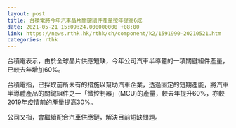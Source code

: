 ```yaml
---
layout: post
title: 台積電將今年汽車晶片關鍵組件產量按年提高6成
date: 2021-05-21 15:09:24.000000000 +08:00
link: https://news.rthk.hk/rthk/ch/component/k2/1591990-20210521.htm
categories: rthk
---
```


台積電表示，由於全球晶片供應短缺，今年公司汽車半導體的一項關鍵組件產量，已較去年增加60%。

台積電指，已採取前所未有的措施以幫助汽車企業，透過固定的短期產能，將汽車半導體產品的關鍵組件之一「微控制器」(MCU)的產量，較去年提升60%，亦較2019年疫情前的產量提高30%。

公司又指，會繼續配合汽車供應鏈，解決目前短缺問題。
